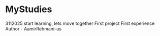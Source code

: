 # MyStudies
3112025 start learning, lets move together
First project First experience
Author - AamirRehmani-us
